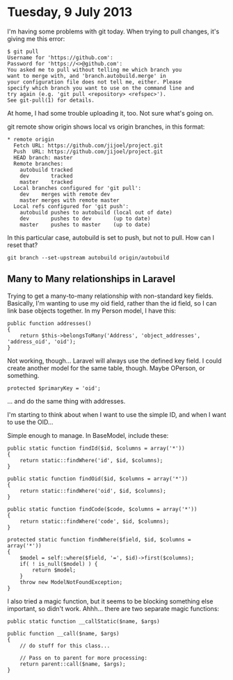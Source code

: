Tuesday, 9 July 2013
=================================

I'm having some problems with git today. When trying to pull changes, it's giving me this error:

    $ git pull
    Username for 'https://github.com':
    Password for 'https://<>@github.com':
    You asked me to pull without telling me which branch you
    want to merge with, and 'branch.autobuild.merge' in
    your configuration file does not tell me, either. Please
    specify which branch you want to use on the command line and
    try again (e.g. 'git pull <repository> <refspec>').
    See git-pull(1) for details.

At home, I had some trouble uploading it, too. Not sure what's going on.

git remote show origin    shows local vs origin branches, in this format:

    * remote origin
      Fetch URL: https://github.com/jijoel/project.git
      Push  URL: https://github.com/jijoel/project.git
      HEAD branch: master
      Remote branches:
        autobuild tracked
        dev       tracked
        master    tracked
      Local branches configured for 'git pull':
        dev    merges with remote dev
        master merges with remote master
      Local refs configured for 'git push':
        autobuild pushes to autobuild (local out of date)
        dev       pushes to dev       (up to date)
        master    pushes to master    (up to date)

In this particular case, autobuild is set to push, but not to pull. How can I reset that?

    git branch --set-upstream autobuild origin/autobuild



Many to Many relationships in Laravel
---------------------------------------
Trying to get a many-to-many relationship with non-standard key fields. Basically, I'm wanting to use my oid field, rather than the id field, so I can link base objects together. In my Person model, I have this:

    public function addresses()
    {
        return $this->belongsToMany('Address', 'object_addresses', 'address_oid', 'oid');
    }

Not working, though... Laravel will always use the defined key field. I could create another model for the same table, though. Maybe OPerson, or something.

    protected $primaryKey = 'oid';

... and do the same thing with addresses. 

I'm starting to think about when I want to use the simple ID, and when I want to use the OID...

Simple enough to manage. In BaseModel, include these:

    public static function findId($id, $columns = array('*'))
    {
        return static::findWhere('id', $id, $columns);
    }

    public static function findOid($id, $columns = array('*'))
    {
        return static::findWhere('oid', $id, $columns);
    }

    public static function findCode($code, $columns = array('*'))
    {
        return static::findWhere('code', $id, $columns);
    }

    protected static function findWhere($field, $id, $columns = array('*'))
    {
        $model = self::where($field, '=', $id)->first($columns);
        if( ! is_null($model) ) {
            return $model;
        }
        throw new ModelNotFoundException;
    }

I also tried a magic function, but it seems to be blocking something else important, so didn't work.
Ahhh... there are two separate magic functions:

    public static function __callStatic($name, $args)

    public function __call($name, $args)
    {
        // do stuff for this class...
        
        // Pass on to parent for more processing:
        return parent::call($name, $args);
    }
